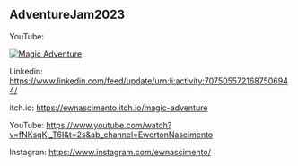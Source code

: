 ## AdventureJam2023
YouTube:


[![Magic Adventure](https://i9.ytimg.com/vi_webp/fNKsqKi_T6I/mq1.webp?sqp=CNCWrKQG-oaymwEmCMACELQB8quKqQMa8AEB-AH-CYAC0AWKAgwIABABGBMgXyhyMA8=&rs=AOn4CLDE1XYgp-TzaIL-F56C-xQdkQ_jnw)](https://youtu.be/fNKsqKi_T6I)


Linkedin: https://www.linkedin.com/feed/update/urn:li:activity:7075055721687506944/


itch.io: https://ewnascimento.itch.io/magic-adventure


YouTube: https://www.youtube.com/watch?v=fNKsqKi_T6I&t=2s&ab_channel=EwertonNascimento


Instagran: https://www.instagram.com/ewnascimento/


